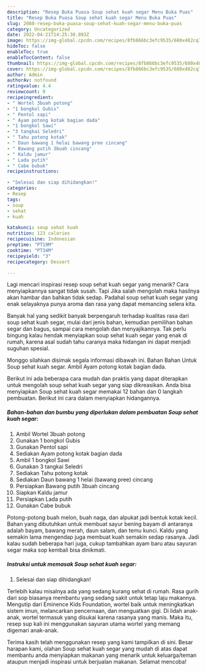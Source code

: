 ```yaml
---
description: "Resep Buka Puasa Soup sehat kuah segar Menu Buka Puas"
title: "Resep Buka Puasa Soup sehat kuah segar Menu Buka Puas"
slug: 2088-resep-buka-puasa-soup-sehat-kuah-segar-menu-buka-puas
category: Uncategorized
date: 2022-04-21T14:25:30.893Z
image: https://img-global.cpcdn.com/recipes/8fb866bc3efc9535/680x482cq70/soup-sehat-kuah-segar-foto-resep-utama.jpg
hideToc: false
enableToc: true
enableTocContent: false
thumbnail: https://img-global.cpcdn.com/recipes/8fb866bc3efc9535/680x482cq70/soup-sehat-kuah-segar-foto-resep-utama.jpg
cover: https://img-global.cpcdn.com/recipes/8fb866bc3efc9535/680x482cq70/soup-sehat-kuah-segar-foto-resep-utama.jpg
author: Admin
authorAv: notfound
ratingvalue: 4.4
reviewcount: 9
recipeingredient:
- " Wortel 3buah potong"
- "1 bongkol Gubis"
- " Pentol sapi"
- " Ayam potong kotak bagian dada"
- "1 bongkol Sawi"
- "3 tangkai Seledri"
- " Tahu potong kotak"
- " Daun bawang 1 helai bawang pree cincang"
- " Bawang putih 3buah cincang"
- " Kaldu jamur"
- " Lada putih"
- " Cabe bubuk"
recipeinstructions:

- "Selesai dan siap dihidangkan!"
categories:
- Resep
tags:
- soup
- sehat
- kuah

katakunci: soup sehat kuah 
nutrition: 123 calories
recipecuisine: Indonesian
preptime: "PT19M"
cooktime: "PT34M"
recipeyield: "3"
recipecategory: Dessert

---
```



Lagi mencari inspirasi resep soup sehat kuah segar yang menarik? Cara menyiapkannya sangat tidak susah. Tapi Jika salah mengolah maka hasilnya akan hambar dan bahkan tidak sedap. Padahal soup sehat kuah segar yang enak selayaknya punya aroma dan rasa yang dapat memancing selera kita.


Banyak hal yang sedikit banyak berpengaruh terhadap kualitas rasa dari soup sehat kuah segar, mulai dari jenis bahan, kemudian pemilihan bahan segar dan bagus, sampai cara mengolah dan menyajikannya. Tak perlu bingung kalau hendak menyiapkan soup sehat kuah segar yang enak di rumah, karena asal sudah tahu caranya maka hidangan ini dapat menjadi suguhan spesial.

Monggo silahkan disimak segala informasi dibawah ini. Bahan Bahan Untuk Soup sehat kuah segar. Ambil Ayam potong kotak bagian dada.


Berikut ini ada beberapa cara mudah dan praktis yang dapat diterapkan untuk mengolah soup sehat kuah segar yang siap dikreasikan. Anda bisa menyiapkan Soup sehat kuah segar memakai 12 bahan dan 0 langkah pembuatan. Berikut ini cara dalam menyiapkan hidangannya.

<!--inarticleads1-->

##### Bahan-bahan dan bumbu yang diperlukan dalam pembuatan Soup sehat kuah segar:

1. Ambil  Wortel 3buah potong
1. Gunakan 1 bongkol Gubis
1. Gunakan  Pentol sapi
1. Sediakan  Ayam potong kotak bagian dada
1. Ambil 1 bongkol Sawi
1. Gunakan 3 tangkai Seledri
1. Sediakan  Tahu potong kotak
1. Sediakan  Daun bawang 1 helai (bawang pree) cincang
1. Persiapkan  Bawang putih 3buah cincang
1. Siapkan  Kaldu jamur
1. Persiapkan  Lada putih
1. Gunakan  Cabe bubuk


Potong-potong buah melon, buah naga, dan alpukat jadi bentuk kotak kecil. Bahan yang dibutuhkan untuk membuat sayur bening bayam di antaranya adalah bayam, bawang merah, daun salam, dan temu kunci. Kaldu yang semakin lama mengendap juga membuat kuah semakin sedap rasanya. Jadi kalau sudah beberapa hari juga, cukup tambahkan ayam baru atau sayuran segar maka sop kembali bisa dinikmati. 

<!--inarticleads2-->

##### Instruksi untuk memasak Soup sehat kuah segar:


1. Selesai dan siap dihidangkan!

Terlebih kalau misalnya ada yang sedang kurang sehat di rumah. Rasa gurih dari sop biasanya membantu yang sedang sakit untuk tetap laju makannya. Mengutip dari Eminence Kids Foundation, wortel baik untuk meningkatkan sistem imun, melancarkan pencernaan, dan menguatkan gigi. Di lidah anak-anak, wortel termasuk yang disukai karena rasanya yang manis. Maka itu, resep sup kali ini menggunakan sayuran utama wortel yang memang digemari anak-anak. 

Terima kasih telah menggunakan resep yang kami tampilkan di sini. Besar harapan kami, olahan Soup sehat kuah segar yang mudah di atas dapat membantu anda menyiapkan makanan yang menarik untuk keluarga/teman ataupun menjadi inspirasi untuk berjualan makanan. Selamat mencoba!
